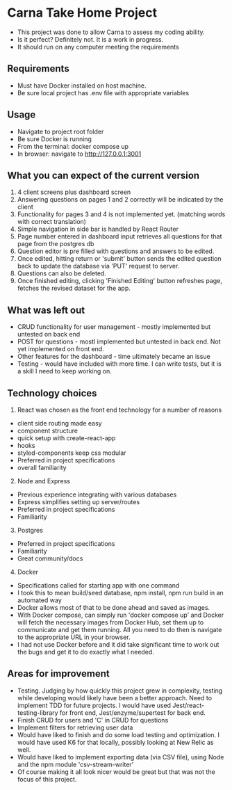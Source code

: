 # Carna Take Home Project

- This project was done to allow Carna to assess my coding ability.
- Is it perfect? Definitely not. It is a work in progress.
- It should run on any computer meeting the requirements

## Requirements

- Must have Docker installed on host machine.
- Be sure local project has .env file with appropriate variables

## Usage

- Navigate to project root folder
- Be sure Docker is running
- From the terminal: docker compose up
- In browser: navigate to http://127.0.0.1:3001

## What you can expect of the current version

1. 4 client screens plus dashboard screen
2. Answering questions on pages 1 and 2 correctly will be indicated by the client
3. Functionality for pages 3 and 4 is not implemented yet. (matching words with correct translation)
4. Simple navigation in side bar is handled by React Router
5. Page number entered in dashboard input retrieves all questions for that page from the postgres db
6. Question editor is pre filled with questions and answers to be edited.
7. Once edited, hitting return or 'submit' button sends the edited question back to update the database via 'PUT' request to server.
8. Questions can also be deleted.
9. Once finished editing, clicking 'Finished Editing' button refreshes page, fetches the revised dataset for the app.

## What was left out

- CRUD functionality for user management - mostly implemented but untested on back end
- POST for questions - mostl implemented but untested in back end. Not yet implemented on front end.
- Other features for the dashboard - time ultimately became an issue
- Testing - would have included with more time. I can write tests, but it is a skill I need to keep working on.

## Technology choices

1. React was chosen as the front end technology for a number of reasons

- client side routing made easy
- component structure
- quick setup with create-react-app
- hooks
- styled-components keep css modular
- Preferred in project specifications
- overall familiarity

2. Node and Express

- Previous experience integrating with various databases
- Express simplifies setting up server/routes
- Preferred in project specifications
- Familiarity

3. Postgres

- Preferred in project specifications
- Familiarity
- Great community/docs

4. Docker

- Specifications called for starting app with one command
- I took this to mean build/seed database, npm install, npm run build in an automated way
- Docker allows most of that to be done ahead and saved as images.
- With Docker compose, can simply run 'docker compose up' and Docker will fetch the necessary images from Docker Hub, set them up to communicate and get them running. All you need to do then is navigate to the appropriate URL in your browser.
- I had not use Docker before and it did take significant time to work out the bugs and get it to do exactly what I needed.

## Areas for improvement

- Testing. Judging by how quickly this project grew in complexity, testing while developing would likely have been a better approach. Need to implement TDD for future projects. I would have used Jest/react-testing-library for front end, Jest/enzyme/supertest for back end.
- Finish CRUD for users and 'C' in CRUD for questions
- Implement filters for retrieving user data
- Would have liked to finish and do some load testing and optimization. I would have used K6 for that locally, possibly looking at New Relic as well.
- Would have liked to implement exporting data (via CSV file), using Node and the npm module 'csv-stream-writer'
- Of course making it all look nicer would be great but that was not the focus of this project.
